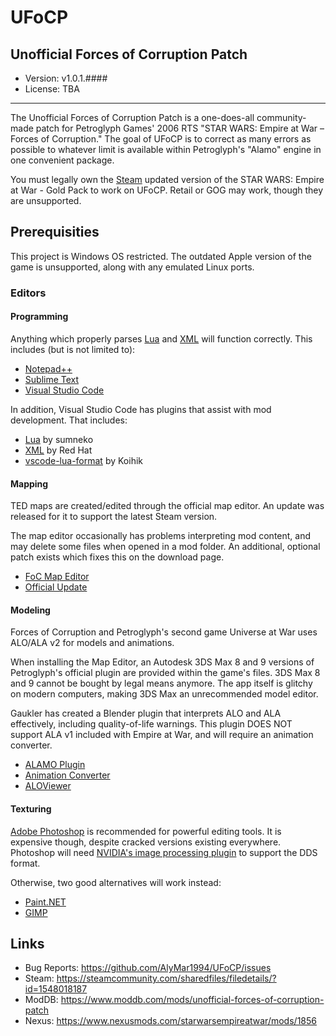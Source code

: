 # UFoCP
## Unofficial Forces of Corruption Patch
- Version: v1.0.1.####
- License: TBA

---
The Unofficial Forces of Corruption Patch is a one-does-all community-made patch for Petroglyph Games' 2006 RTS "STAR WARS: Empire at War – Forces of Corruption."  The goal of UFoCP is to correct as many errors as possible to whatever limit is available within Petroglyph's "Alamo" engine in one convenient package.

You must legally own the [Steam](https://store.steampowered.com/app/32470/STAR_WARS_Empire_at_War__Gold_Pack/) updated version of the STAR WARS: Empire at War - Gold Pack to work on UFoCP.  Retail or GOG may work, though they are unsupported.

## Prerequisities
This project is Windows OS restricted.  The outdated Apple version of the game is unsupported, along with any emulated Linux ports.

### Editors
#### Programming
Anything which properly parses [Lua](https://www.lua.org/) and [XML](https://www.w3.org/xml) will function correctly.  This includes (but is not limited to):
- [Notepad++](https://notepad-plus-plus.org/)
- [Sublime Text](https://www.sublimetext.com/)
- [Visual Studio Code](https://code.visualstudio.com/)

In addition, Visual Studio Code has plugins that assist with mod development.  That includes:
- [Lua](https://marketplace.visualstudio.com/items?itemName=sumneko.lua) by sumneko
- [XML](https://marketplace.visualstudio.com/items?itemName=redhat.vscode-xml) by Red Hat
- [vscode-lua-format](https://marketplace.visualstudio.com/items?itemName=Koihik.vscode-lua-format) by Koihik

#### Mapping
TED maps are created/edited through the official map editor.  An update was released for it to support the latest Steam version.

The map editor occasionally has problems interpreting mod content, and may delete some files when opened in a mod folder.  An additional, optional patch exists which fixes this on the download page.

- [FoC Map Editor](https://modtools.petrolution.net/tools/MapEditor)
- [Official Update](http://www.petroglyphgames.com/eawmodtool/)

#### Modeling
Forces of Corruption and Petroglyph's second game Universe at War uses ALO/ALA v2 for models and animations.

When installing the Map Editor, an Autodesk 3DS Max 8 and 9 versions of Petroglyph's official plugin are provided within the game's files.  3DS Max 8 and 9 cannot be bought by legal means anymore.  The app itself is glitchy on modern computers, making 3DS Max an unrecommended model editor.

Gaukler has created a Blender plugin that interprets ALO and ALA effectively, including quality-of-life warnings.  This plugin DOES NOT support ALA v1 included with Empire at War, and will require an animation converter.

- [ALAMO Plugin](https://github.com/Gaukler/Blender-ALAMO-Plugin)
- [Animation Converter](https://modtools.petrolution.net/tools/AnimationConverter)
- [ALOViewer](http://modtools.petrolution.net/tools/AloViewer)

#### Texturing
[Adobe Photoshop](https://www.adobe.com/products/photoshop.html) is recommended for powerful editing tools.  It is expensive though, despite cracked versions existing everywhere.  Photoshop will need [NVIDIA's image processing plugin](https://developer.nvidia.com/nvidia-texture-tools-exporter) to support the DDS format.

Otherwise, two good alternatives will work instead:

- [Paint.NET](https://www.getpaint.net/)
- [GIMP](https://www.gimp.org/)

## Links
- Bug Reports: https://github.com/AlyMar1994/UFoCP/issues
- Steam: https://steamcommunity.com/sharedfiles/filedetails/?id=1548018187
- ModDB: https://www.moddb.com/mods/unofficial-forces-of-corruption-patch
- Nexus: https://www.nexusmods.com/starwarsempireatwar/mods/1856
